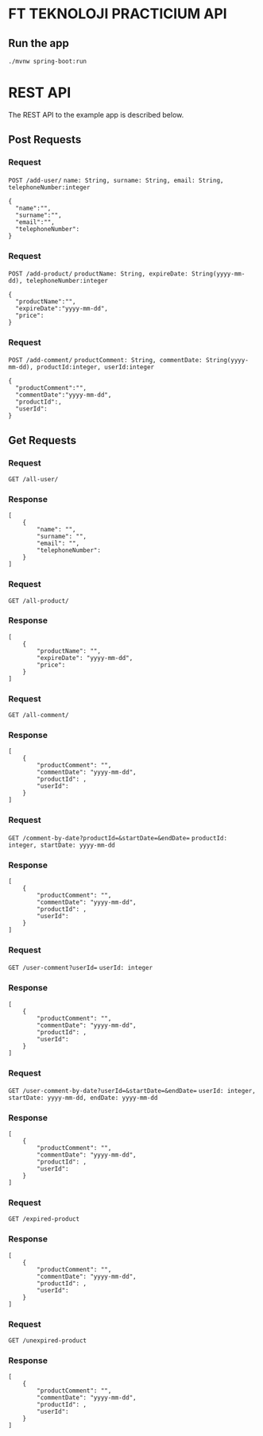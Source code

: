 # FT TEKNOLOJI PRACTICIUM API

## Run the app

    ./mvnw spring-boot:run

# REST API

The REST API to the example app is described below.

## Post Requests

### Request

`POST /add-user/`
`name: String, surname: String, email: String, telephoneNumber:integer`

    {
      "name":"",
      "surname":"",
      "email":"",
      "telephoneNumber":
    }
    
### Request

`POST /add-product/`
`productName: String, expireDate: String(yyyy-mm-dd), telephoneNumber:integer`

    {
      "productName":"",
      "expireDate":"yyyy-mm-dd",
      "price":
    }
    
### Request

`POST /add-comment/`
`productComment: String, commentDate: String(yyyy-mm-dd), productId:integer, userId:integer`

    {
      "productComment":"",
      "commentDate":"yyyy-mm-dd",
      "productId":,
      "userId":
    }
 

## Get Requests

### Request

`GET /all-user/`

### Response

    [
        {
            "name": "",
            "surname": "",
            "email": "",
            "telephoneNumber": 
        }
    ]
    
### Request

`GET /all-product/`

### Response

    [
        {
            "productName": "",
            "expireDate": "yyyy-mm-dd",
            "price": 
        }
    ]
        
### Request

`GET /all-comment/`

### Response

    [
        {
            "productComment": "",
            "commentDate": "yyyy-mm-dd",
            "productId": ,
            "userId": 
        }
    ]
        
    
### Request

`GET /comment-by-date?productId=&startDate=&endDate=`
`productId: integer, startDate: yyyy-mm-dd`

### Response

    [
        {
            "productComment": "",
            "commentDate": "yyyy-mm-dd",
            "productId": ,
            "userId": 
        }
    ]
    
### Request

`GET /user-comment?userId=`
`userId: integer`

### Response

    [
        {
            "productComment": "",
            "commentDate": "yyyy-mm-dd",
            "productId": ,
            "userId": 
        }
    ]


### Request

`GET /user-comment-by-date?userId=&startDate=&endDate=`
`userId: integer, startDate: yyyy-mm-dd, endDate: yyyy-mm-dd`

### Response

    [
        {
            "productComment": "",
            "commentDate": "yyyy-mm-dd",
            "productId": ,
            "userId": 
        }
    ]
    
    
### Request

`GET /expired-product`

### Response

    [
        {
            "productComment": "",
            "commentDate": "yyyy-mm-dd",
            "productId": ,
            "userId": 
        }
    ]
    
    
### Request

`GET /unexpired-product`

### Response

    [
        {
            "productComment": "",
            "commentDate": "yyyy-mm-dd",
            "productId": ,
            "userId": 
        }
    ]
